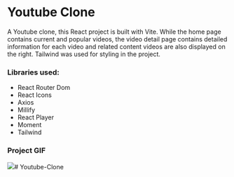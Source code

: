 <h1>Youtube Clone</h1>

A Youtube clone, this React project is built with Vite. While the home page contains current and popular videos, the video detail page contains detailed information for each video and related content videos are also displayed on the right. Tailwind was used for styling in the project. 

<h3>Libraries used:</h3>

- React Router Dom
- React Icons
- Axios
- Millify
- React Player
- Moment
- Tailwind

<h3>Project GIF</h3>

<img src="/public/Vite + React — Mozilla Firefox 2024-04-24 15-23-30.gif"/>#   Y o u t u b e - C l o n e  
 
